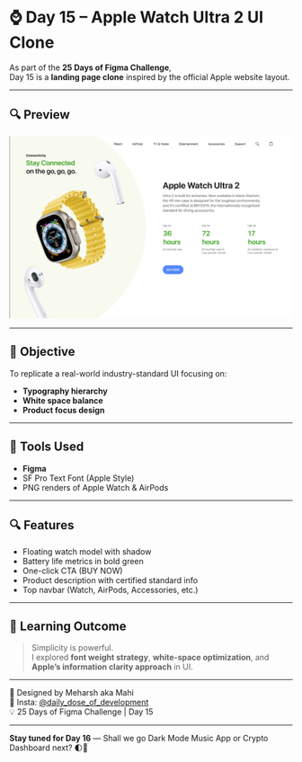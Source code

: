 # ⌚ Day 15 – Apple Watch Ultra 2 UI Clone

As part of the **25 Days of Figma Challenge**,  
Day 15 is a **landing page clone** inspired by the official Apple website layout.

---

## 🔍 Preview
![preview](preview.png)

---

## 🎯 Objective

To replicate a real-world industry-standard UI focusing on:
- **Typography hierarchy**
- **White space balance**
- **Product focus design**

---

## 🧰 Tools Used

- **Figma**
- SF Pro Text Font (Apple Style)
- PNG renders of Apple Watch & AirPods

---

## 🔍 Features

- Floating watch model with shadow
- Battery life metrics in bold green
- One-click CTA (BUY NOW)
- Product description with certified standard info
- Top navbar (Watch, AirPods, Accessories, etc.)

---

## 🌟 Learning Outcome

> Simplicity is powerful.  
> I explored **font weight strategy**, **white-space optimization**, and **Apple’s information clarity approach** in UI.

---

🎨 Designed by Meharsh aka Mahi  
🔗 Insta: [@daily_dose_of_development](https://instagram.com/daily_dose_of_development)  
💡 25 Days of Figma Challenge | Day 15

---

**Stay tuned for Day 16** — Shall we go Dark Mode Music App or Crypto Dashboard next? 🌓💸